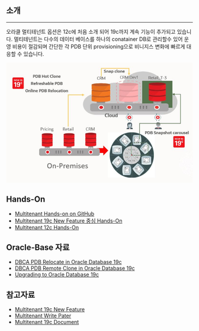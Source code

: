 ## 소개

---

오라클 멀티테넌트 옵션은 12c에 처음 소개 되어 19c까지 계속 기능이 추가되고 있습니다.
멀티테넌트는 다수의 데이터 베이스를 하나의 conatainer DB로 관리할수 있어 운영 비용이 절감되며 간단한 각 PDB 단위 provisioning으로 비니지스 변화에 빠르게 대응할 수 있습니다.

![](https://github.com/oracle19c-cookbook/Availability-Scalability/blob/master/Multitenant/multitenant.JPG)


## Hands-On

- [Multitenant Hands-on on GitHub](https://oracle.github.io/learning-library/data-management-library/database/options/multitenant.html)
- [Multitenant 19c New Feature 중심 Hands-On](https://github.com/oracle19c-cookbook/Availability-Scalability/blob/master/Multitenant/Hands-On_Multitenant.zip)
- [Multitenant 12c Hands-On](https://github.com/oracle19c-cookbook/Availability-Scalability/blob/master/Multitenant/Multitenant%20database_12C.pdfl)

## Oracle-Base 자료

- [DBCA PDB Relocate in Oracle Database 19c](https://oracle-base.com/articles/19c/multitenant-dbca-pdb-relocate-19c)
- [DBCA PDB Remote Clone in Oracle Database 19c](https://oracle-base.com/articles/19c/multitenant-dbca-pdb-remote-clone-19c)
- [Upgrading to Oracle Database 19c](https://oracle-base.com/articles/19c/multitenant-upgrading-to-19c)

## 참고자료

- [Multitenant 19c New Feature](http://oracle-help.com/oracle-19c/new-features-in-oracle-multitenant-19c)
- [Multitenant Write Pater](https://www.oracle.com/technetwork/database/multitenant/learn-more/multitenant-wp-19c-5395859.pdf)
- [Multitenant 19c Document](https://docs.oracle.com/en/database/oracle/oracle-database/19/multi/index.html)

